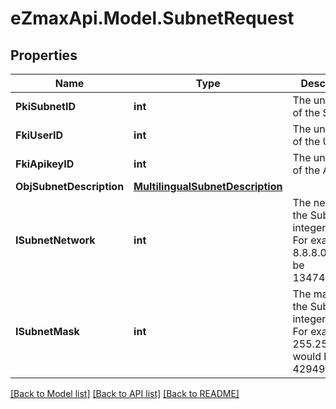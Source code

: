 
# eZmaxApi.Model.SubnetRequest

## Properties

Name | Type | Description | Notes
------------ | ------------- | ------------- | -------------
**PkiSubnetID** | **int** | The unique ID of the Subnet | [optional] 
**FkiUserID** | **int** | The unique ID of the User | [optional] 
**FkiApikeyID** | **int** | The unique ID of the Apikey | [optional] 
**ObjSubnetDescription** | [**MultilingualSubnetDescription**](MultilingualSubnetDescription.md) |  | 
**ISubnetNetwork** | **int** | The network of the Subnet in integer form. For example 8.8.8.0 would be 134744064 | 
**ISubnetMask** | **int** | The mask of the Subnet  in integer form. For example 255.255.255.0 would be 4294967040 | 

[[Back to Model list]](../README.md#documentation-for-models)
[[Back to API list]](../README.md#documentation-for-api-endpoints)
[[Back to README]](../README.md)

